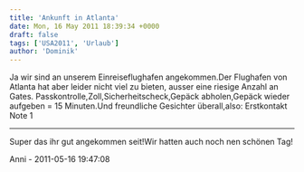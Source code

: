 ```yaml
---
title: 'Ankunft in Atlanta'
date: Mon, 16 May 2011 18:39:34 +0000
draft: false
tags: ['USA2011', 'Urlaub']
author: 'Dominik'
---
```


Ja wir sind an unserem Einreiseflughafen angekommen.Der Flughafen von Atlanta hat aber leider nicht viel zu bieten, ausser eine riesige Anzahl an Gates. Passkontrolle,Zoll,Sicherheitscheck,Gepäck abholen,Gepäck wieder aufgeben = 15 Minuten.Und freundliche Gesichter überall,also: Erstkontakt Note 1

---

Super das ihr gut angekommen seit!Wir hatten auch noch nen schönen Tag!

Anni - 2011-05-16 19:47:08